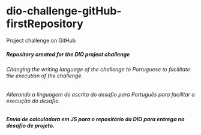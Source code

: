 # dio-challenge-gitHub-firstRepository
Project challenge on GitHub
##### Repository created for the DIO project challenge
###### Changing the writing language of the challenge to Portuguese to facilitate the execution of the challenge.
###### Alterando a linguagem de escrita do desafio para Português para facilitar a execução do desafio. 
##### Envio de calculadora em JS para o repositório da DIO para entrega no desafio de projeto. 
